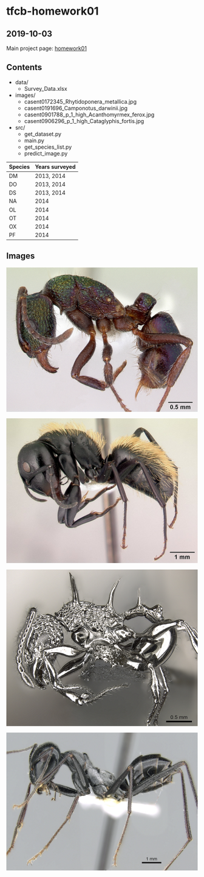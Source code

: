 # tfcb-homework01
## 2019-10-03

Main project page: [homework01](https://github.com/natashaedman/tfcb-homework01)

## Contents
* data/
	* Survey_Data.xlsx
* images/
	* casent0172345_Rhytidoponera_metallica.jpg
	* casent0191696_Camponotus_darwinii.jpg
	* casent0901788_p_1_high_Acanthomyrmex_ferox.jpg
	* casent0906296_p_1_high_Cataglyphis_fortis.jpg
* src/
	* get_dataset.py
	* main.py
	* get_species_list.py
	* predict_image.py

Species | Years surveyed
------- | --------------
DM | 2013, 2014
DO | 2013, 2014
DS | 2013, 2014
NA | 2014
OL | 2014
OT | 2014
OX | 2014
PF | 2014

## Images
![Rhytidoponera metallica](/images/casent0172345_Rhytidoponera_metallica.jpg)

![Camponotus darwinii](/images/casent0191696_Camponotus_darwinii.jpg)

![Acanthomyrmex ferox](/images/casent0901788_p_1_high_Acanthomyrmex_ferox.jpg)

![Cataglyphis fortis](/images/casent0906296_p_1_high_Cataglyphis_fortis.jpg)